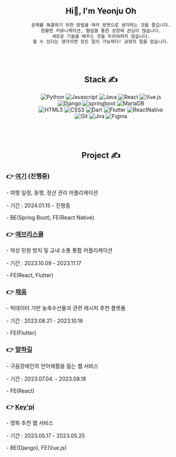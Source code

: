<div align="center">
<h2><b>Hi👋, I'm Yeonju Oh</b></h2>

```html
문제를 해결하기 위한 방법을 여러 방면으로 생각하는 것을 즐깁니다.
원활한 커뮤니케이션, 협업을 통한 성장에 관심이 많습니다.
새로운 기술을 배우는 것을 두려워하지 않습니다.
할 수 있다는 생각이면 모든 일이 가능하다! 긍정의 힘을 믿습니다.
```

<br/>
<br/>

## **Stack ✍**

<img alt="Python" src="https://img.shields.io/badge/Python-3776AB?&style=for-the-badge&logo=Python&logoColor=white"/>
<img alt="Javascript" src="https://img.shields.io/badge/javascript-F7DF1E?&style=for-the-badge&logo=javascript&logoColor=white"/>
<img alt="Java" src="https://img.shields.io/badge/Java-3766AB?&style=for-the-badge&logo=Java&logoColor=white"/>
<img alt="React" src="https://img.shields.io/badge/react-61DAFB?&style=for-the-badge&logo=react&logoColor=white"/>
<img alt="Vue.js" src="https://img.shields.io/badge/vue.js-4FC08D?&style=for-the-badge&logo=vuedotjs&logoColor=white"/>
<br/>
<img alt="Django" src="https://img.shields.io/badge/django-092E20?&style=for-the-badge&logo=django&logoColor=white"/>
<img alt="springboot" src="https://img.shields.io/badge/springboot-6DB33F?&style=for-the-badge&logo=springboot&logoColor=white"/>
<img alt="MariaDB" src="https://img.shields.io/badge/MariaDB-003545?&style=for-the-badge&logo=mariadb&logoColor=white"/>
<br/>
<img alt="HTML5" src="https://img.shields.io/badge/html5-E34F26?&style=for-the-badge&logo=html5&logoColor=white"/>
<img alt="CSS3" src="https://img.shields.io/badge/css3-1572B6?&style=for-the-badge&logo=css3&logoColor=white"/>
<img alt="Dart" src="https://img.shields.io/badge/dart-0175C2?&style=for-the-badge&logo=dart&logoColor=white"/>
<img alt="Flutter" src="https://img.shields.io/badge/flutter-02569B?&style=for-the-badge&logo=flutter&logoColor=white"/>
<img alt="ReactNative" src="https://img.shields.io/badge/ReactNative-61DAFB?&style=for-the-badge&logo=react&logoColor=white"/>
<br/>
<img alt="Git" src="https://img.shields.io/badge/git-F05032?&style=for-the-badge&logo=git&logoColor=white"/>
<img alt="Jira" src="https://img.shields.io/badge/jira-0052CC?&style=for-the-badge&logo=jira&logoColor=white"/>
<img alt="Figma" src="https://img.shields.io/badge/figma-F24E1E?&style=for-the-badge&logo=figma&logoColor=white"/>

<br/>
<br/>

<br/>
<br/>

## **Project ✍**

</div>

### 👉 [여기](https://github.com/yeo-gi) (진행중)

\- 여행 일정, 동행, 정산 관리 어플리케이션

\- 기간 : 2024.01.15 - 진행중

\- BE(Spring Boot), FE(React Native)
<br/>

### 👉 [에브리스쿨](https://github.com/OH-Yeonju/everyschool)

\- 악성 민원 방지 및 교내 소통 통합 어플리케이션

\- 기간 : 2023.10.09 - 2023.11.17

\- FE(React, Flutter)
<br/>

### 👉 [채움](https://github.com/ChaeumApp/Chaeum)

\- 빅데이터 기반 농축수산물과 관련 레시피 추천 플랫폼

\- 기간 : 2023.08.21 - 2023.10.16

\- FE(Flutter)
<br/>

### 👉 [말하길](https://github.com/Speaking-Path)

\- 구음장애인의 언어재활을 돕는 웹 서비스

\- 기간 : 2023.07.04. - 2023.08.18

\- FE(React)
<br/>

### 👉 [Key'pl](https://github.com/OH-Yeonju/WebProject)

\- 영화 추천 웹 서비스

\- 기간 : 2023.05.17 - 2023.05.25

\- BE(Django), FE(Vue.js)
<br/>
